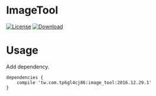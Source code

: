 ImageTool
=========================

[![License](https://img.shields.io/badge/license-Apache%202-green.svg)](https://www.apache.org/licenses/LICENSE-2.0)
[ ![Download](https://api.bintray.com/packages/tp6gl4cj86/maven/image_tool/images/download.svg) ](https://bintray.com/tp6gl4cj86/maven/image_tool/_latestVersion)

# Usage

Add dependency.

```
dependencies {
    compile 'tw.com.tp6gl4cj86:image_tool:2016.12.29.1'
}
```
